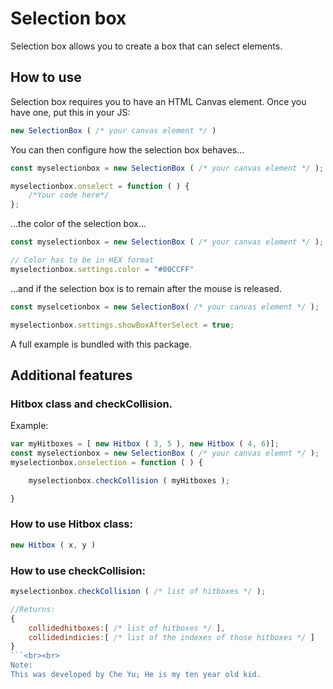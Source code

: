
# Selection box
Selection box allows you to create a box that can select elements.
## How to use
Selection box requires you to have an HTML Canvas element. Once you have one, put
this in your JS:
```js
new SelectionBox ( /* your canvas element */ )
```
You can then configure how the selection box behaves...
```js
const myselectionbox = new SelectionBox ( /* your canvas element */ );

myselectionbox.onselect = function ( ) {
    /*Your code here*/
};
```
...the color of the selection box...
```js
const myselectionbox = new SelectionBox ( /* your canvas element */ );

// Color has to be in HEX format
myselectionbox.settings.color = "#00CCFF"
```
...and if the selection box is to remain after the mouse is released.
```js
const myselcetionbox = new SelectionBox( /* your canvas element */ );

myselectionbox.settings.showBoxAfterSelect = true;
```
A full example is bundled with this package.
## Additional features
### Hitbox class and checkCollision.
Example:
```js
var myHitboxes = [ new Hitbox ( 3, 5 ), new Hitbox ( 4, 6)];
const myselectionbox = new SelectionBox ( /* your canvas elemnt */ );
myselectionbox.onselection = function ( ) {

    myselectionbox.checkCollision ( myHitboxes );

}
```
### How to use Hitbox class:
```js
new Hitbox ( x, y )
```
### How to use checkCollision:
```js
myselectionbox.checkCollision ( /* list of hitboxes */ );

//Returns:
{
    collidedhitboxes:[ /* list of hitboxes */ ],
    collidedindicies:[ /* list of the indexes of those hitboxes */ ]
}
```<br><br>
Note:
This was developed by Che Yu; He is my ten year old kid. 
